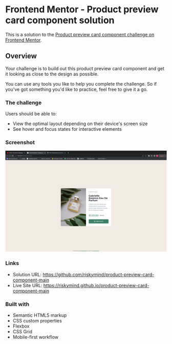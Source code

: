 # Frontend Mentor - Product preview card component solution

This is a solution to the [Product preview card component challenge on Frontend Mentor](https://www.frontendmentor.io/challenges/product-preview-card-component-GO7UmttRfa).

## Overview

Your challenge is to build out this product preview card component and get it looking as close to the design as possible.

You can use any tools you like to help you complete the challenge. So if you've got something you'd like to practice, feel free to give it a go.

### The challenge

Users should be able to:

- View the optimal layout depending on their device's screen size
- See hover and focus states for interactive elements

### Screenshot

![](./design/screenshot1.png)

### Links

- Solution URL: https://github.com/riskymind/product-preview-card-component-main
- Live Site URL: https://riskymind.github.io/product-preview-card-component-main

### Built with

- Semantic HTML5 markup
- CSS custom properties
- Flexbox
- CSS Grid
- Mobile-first workflow
